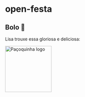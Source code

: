# open-festa

## Bolo 🍰

Lisa trouxe essa gloriosa e deliciosa: 

<img src="https://scontent.fcau2-1.fna.fbcdn.net/v/t39.30808-6/306859362_407059731578489_3413168253808741969_n.jpg?_nc_cat=106&ccb=1-7&_nc_sid=a2f6c7&_nc_ohc=Hk96tRORyC0AX_eawKm&_nc_ht=scontent.fcau2-1.fna&oh=00_AfDVd3kGKaEcame4S_6__Dm5OG_IUpXG3y9Q-We1027_LQ&oe=651CAC8C" alt="Paçoquinha logo" style="height: 150px; width:150px;"/>